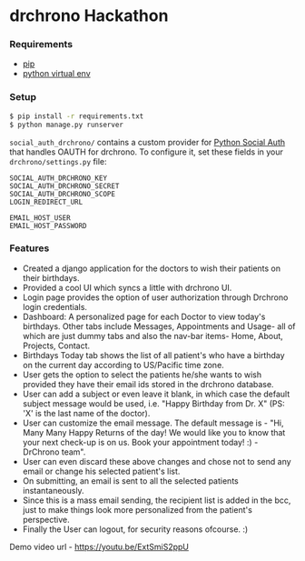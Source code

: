 # drchrono Hackathon

### Requirements
- [pip](https://pip.pypa.io/en/stable/)
- [python virtual env](https://packaging.python.org/installing/#creating-and-using-virtual-environments)

### Setup
``` bash
$ pip install -r requirements.txt
$ python manage.py runserver
```

`social_auth_drchrono/` contains a custom provider for [Python Social Auth](http://psa.matiasaguirre.net/) that handles OAUTH for drchrono. To configure it, set these fields in your `drchrono/settings.py` file:

```
SOCIAL_AUTH_DRCHRONO_KEY
SOCIAL_AUTH_DRCHRONO_SECRET
SOCIAL_AUTH_DRCHRONO_SCOPE
LOGIN_REDIRECT_URL

EMAIL_HOST_USER
EMAIL_HOST_PASSWORD
```

### Features
  - Created a django application for the doctors to wish their patients on their birthdays.
  - Provided a cool UI which syncs a little with drchrono UI.
  - Login page provides the option of user authorization through Drchrono login credentials.
  - Dashboard: A personalized page for each Doctor to view today's birthdays. Other tabs include Messages, Appointments and Usage- all of which are just dummy tabs and also the nav-bar items- Home, About, Projects, Contact.
  - Birthdays Today tab shows the list of all patient's who have a birthday on the current day according to US/Pacific time zone.
  - User gets the option to select the patients he/she wants to wish provided they have their email ids stored in the drchrono database.
  - User can add a subject or even leave it blank, in which case the default subject message would be used, i.e. "Happy Birthday from Dr. X" (PS: 'X' is the last name of the doctor).
  - User can customize the email message. The default message is - "Hi, Many Many Happy Returns of the day! We would like you to know that your next check-up is on us. Book your appointment today! :) - DrChrono team".
  - User can even discard these above changes and chose not to send any email or change his selected patient's list.
  - On submitting, an email is sent to all the selected patients instantaneously.
  - Since this is a mass email sending, the recipient list is added in the bcc, just to make things look more personalized from the patient's perspective.
  - Finally the User can logout, for security reasons ofcourse. :)  


Demo video url - https://youtu.be/ExtSmiS2ppU
